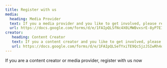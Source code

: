 ```yaml
---
title: Register with us
media: 
  heading: Media Provider
  text: If you a media provider and you like to get involved, please register here
  url: https://docs.google.com/forms/d/e/1FAIpQLSfNc4X0LMWBvxsrE-8yP7EIjNWtFONsZ0PKwo1qdm0FN689mg/viewform
creator: 
   heading: Content Creator
   text: If you a content creator and you like to get involved, please register here
   url: https://docs.google.com/forms/d/e/1FAIpQLSeTYxiTE9QcSjzJSIwRh4ogDn8_nizkJidg7nG2YX0muhWbXg/viewform   
---
```

If you are a content creator or media provider, register with us now
